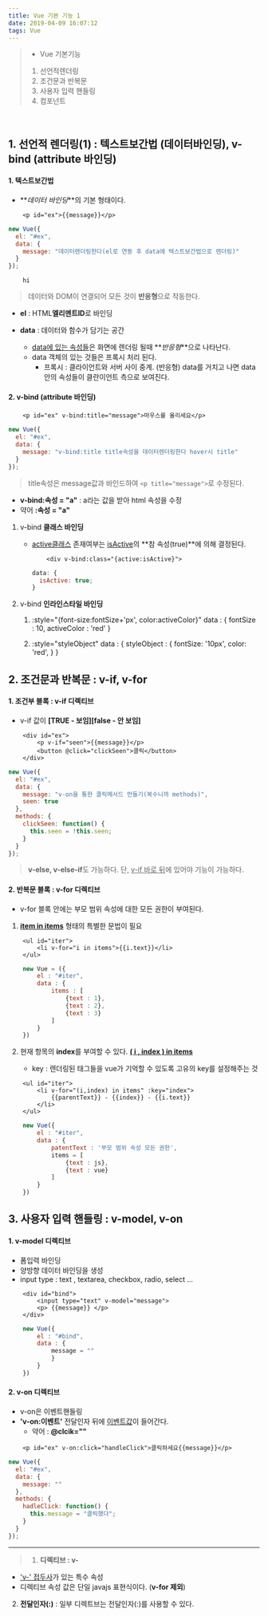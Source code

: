 ```yaml
---
title: Vue 기본 기능 1
date: 2019-04-09 16:07:12
tags: Vue
---
```


> - Vue 기본기능
>
> 1. 선언적렌더링
> 2. 조건문과 반복문
> 3. 사용자 입력 핸들링
> 4. 컴포넌트

<br/>

## 1. 선언적 렌더링(1) : 텍스트보간법 (데이터바인딩), v-bind (attribute 바인딩)

#### 1. **텍스트보간법**

- **_데이터 바인딩_**의 기본 형태이다.

```text
    <p id="ex">{{message}}</p>
```

```js
new Vue({
  el: "#ex",
  data: {
    message: "데이터렌더링한다(el로 연동 후 data에 텍스트보간법으로 렌더링)"
  }
});
```

```text
    hi
```

> 데이터와 DOM이 연결되어 모든 것이 **반응형**으로 작동한다.

- **el** : HTML**엘리멘트ID**로 바인딩

- **data** : 데이터와 함수가 담기는 공간
  - <u>data에 있는 속성들</u>은 화면에 렌더링 될때 **_반응형_**으로 나타난다.
  - data 객체의 있는 것들은 프록시 처리 된다.
    - 프록시 : 클라이언트와 서버 사이 중계. (반응형)
      data를 거치고 나면 data 안의 속성들이 클란이언트 측으로 보여진다.

#### 2. **v-bind** (attribute 바인딩)

```text
    <p id="ex" v-bind:title="message">마우스를 올리세요</p>
```

```js
new Vue({
  el: "#ex",
  data: {
    message: "v-bind:title title속성을 데이터렌더링한다 hover시 title"
  }
});
```

> title속성은 message값과 바인드하여 `<p title="message">`로 수정된다.

- **v-bind:속성 = "a"** : a라는 값을 받아 html 속성을 수정
- 약어 **:속성 = "a"**

1. v-bind **클래스 바인딩**

   - <u>active클래스</u> 존재여부는 <u>isActive</u>의 **참 속성(true)**에 의해 결정된다.
     ```text
         <div v-bind:class="{active:isActive}">
     ```
     ```js
     data: {
       isActive: true;
     }
     ```

2. v-bind **인라인스타일 바인딩**

   1. :style="{font-size:fontSize+'px', color:activeColor}"
      data : {
      fontSize : 10,
      activeColor : 'red'
      }

   2. :style="styleObject"
      data : {
      styleObject : {
      fontSize: '10px',
      color: 'red',
      }
      }

## 2. 조건문과 반복문 : v-if, v-for

#### 1. 조건부 블록 : **v-if** 디렉티브

- v-if 값이 **[TRUE - 보임][false - 안 보임]**

```text
    <div id="ex">
        <p v-if="seen">{{message}}</p>
        <button @click="clickSeen">클릭</button>
    </div>
```

```js
new Vue({
  el: "#ex",
  data: {
    message: "v-on을 통한 클릭메서드 만들기(복수니까 methods)",
    seen: true
  },
  methods: {
    clickSeen: function() {
      this.seen = !this.seen;
    }
  }
});
```

> **v-else, v-else-if**도 가능하다.
> 단, <u>v-if 바로 뒤</u>에 있어야 기능이 가능하다.

#### 2. 반복문 블록 : **v-for** 디렉티브

- v-for 블록 안에는 부모 범위 속성에 대한 모든 권한이 부여된다.

1. **<u>item in items</u>** 형태의 특별한 문법이 필요

```text
    <ul id="iter">
        <li v-for="i in items">{{i.text}}</li>
    </ul>
```

```js
    new Vue = ({
        el : "#iter",
        data : {
            items : [
                {text : 1},
                {text : 2},
                {text : 3}
            ]
        }
    })
```

2. 현재 항목의 **index**를 부여할 수 있다. **<u>( i , index ) in items</u>**

   - key : 렌더링된 태그들을 vue가 기억할 수 있도록 고유의 key를 설정해주는 것

```text
    <ul id="iter">
        <li v-for="(i,index) in items" :key="index">
            {{parentText}} - {{index}} - {{i.text}}
        </li>
    </ul>
```

```js
    new Vue({
        el : "#iter",
        data : {
            patentText : '부모 범위 속성 모든 권한',
            items = [
                {text : js},
                {text : vue}
            ]
        }
    })
```

## 3. 사용자 입력 핸들링 : v-model, v-on

#### 1. **v-model** 디렉티브

- 폼입력 바인딩
- 양방향 데이터 바인딩을 생성
- input type : text , textarea, checkbox, radio, select ...

```text
    <div id="bind">
        <input type="text" v-model="message">
        <p> {{message}} </p>
    </div>
```

```js
    new Vue({
        el : "#bind",
        data : {
            message = ""
            }
        }
    })
```

#### 2. **v-on** 디렉티브

- v-on은 이벤트핸들링
- **'v-on:이벤트'** 전달인자 뒤에 <u>이벤트값</u>이 들어간다.
  - 약어 : **@clcik=""**

```text
    <p id="ex" v-on:click="handleClick">클릭하세요{{message}}</p>
```

```js
new Vue({
  el: "#ex",
  data: {
    message: ""
  },
  methods: {
    hadleClick: function() {
      this.message = "클릭했다";
    }
  }
});
```

---

> 1. **디렉티브 : v-**

- <u>'v-' 접두사</u>가 있는 특수 속성
- 디렉티브 속성 값은 단일 javajs 표현식이다. (**v-for 제외**)

2. **전달인자(:)** : 일부 디렉트브는 전달인자(:)를 사용할 수 있다.
